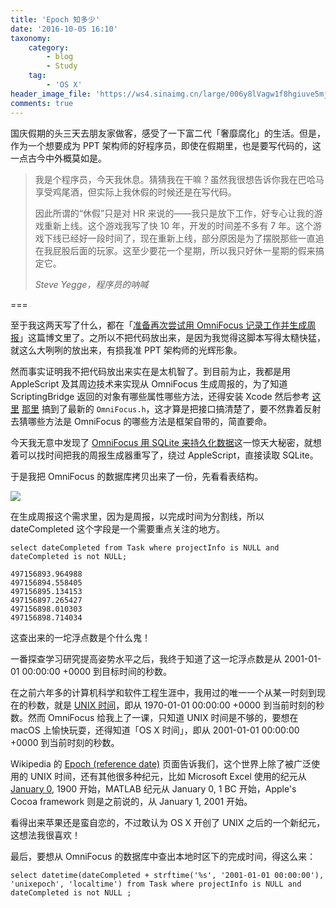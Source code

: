 ```yaml
---
title: 'Epoch 知多少'
date: '2016-10-05 16:10'
taxonomy:
    category:
        - blog
        - Study
    tag:
        - 'OS X'
header_image_file: 'https://ws4.sinaimg.cn/large/006y8lVagw1f8hgiuve5mj30m709jabu.jpg'
comments: true
---
```


国庆假期的头三天去朋友家做客，感受了一下富二代「奢靡腐化」的生活。但是，作为一个想要成为 PPT 架构师的好程序员，即使在假期里，也是要写代码的，这一点古今中外概莫如是。

<blockquote>
<p>我是个程序员，今天我休息。猜猜我在干嘛？虽然我很想告诉你我在巴哈马享受鸡尾酒，但实际上我休假的时候还是在写代码。</p>

<p>因此所谓的“休假”只是对 HR 来说的——我只是放下工作，好专心让我的游戏重新上线。这个游戏我写了快 10 年，开发的时间差不多有 7 年。这个游戏下线已经好一段时间了，现在重新上线，部分原因是为了摆脱那些一直追在我屁股后面的玩家。这至少要花一个星期，所以我只好休一星期的假来搞定它。</p>
<footer><cite>Steve Yegge，程序员的呐喊</cite></footer>
</blockquote>

===

至于我这两天写了什么，都在「[准备再次尝试用 OmniFocus 记录工作并生成周报][1]」这篇博文里了。之所以不把代码放出来，是因为我觉得这脚本写得太糙快猛，就这么大咧咧的放出来，有损我准 PPT 架构师的光辉形象。

然而事实证明我不把代码放出来实在是太机智了。到目前为止，我都是用 AppleScript 及其周边技术来实现从 OmniFocus 生成周报的，为了知道 ScriptingBridge 返回的对象有哪些属性哪些方法，还得安装 Xcode 然后参考 [这里][2] [那里][3] 搞到了最新的 `OmniFocus.h`，这才算是把接口搞清楚了，要不然靠着反射去猜哪些方法是 OmniFocus 的哪些方法是框架自带的，简直要命。

今天我无意中发现了 [OmniFocus 用 SQLite 来持久化数据][4]这一惊天大秘密，就想着可以找时间把我的周报生成器重写了，绕过 AppleScript，直接读取 SQLite。

于是我把 OmniFocus 的数据库拷贝出来了一份，先看看表结构。

![](https://ws2.sinaimg.cn/large/006y8lVagw1f8hfocvpavj31kw1f615h.jpg)

在生成周报这个需求里，因为是周报，以完成时间为分割线，所以 dateCompleted 这个字段是一个需要重点关注的地方。

```
select dateCompleted from Task where projectInfo is NULL and dateCompleted is not NULL;

497156893.964988
497156894.558405
497156895.134153
497156897.265427
497156898.010303
497156898.714034
```

这查出来的一坨浮点数是个什么鬼！

一番探查学习研究提高姿势水平之后，我终于知道了这一坨浮点数是从 2001-01-01 00:00:00 +0000 到目标时间的秒数。

在之前六年多的计算机科学和软件工程生涯中，我用过的唯一一个从某一时刻到现在的秒数，就是 [UNIX 时间][5]，即从 1970-01-01 00:00:00 +0000 到当前时刻的秒数。然而 OmniFocus 给我上了一课，只知道 UNIX 时间是不够的，要想在 macOS 上愉快玩耍，还得知道「OS X 时间」，即从 2001-01-01 00:00:00 +0000 到当前时刻的秒数。

Wikipedia 的 [Epoch (reference date)][6] 页面告诉我们，这个世界上除了被广泛使用的 UNIX 时间，还有其他很多种纪元，比如 Microsoft Excel 使用的纪元从 [January 0][7], 1900 开始，MATLAB 纪元从 January 0, 1 BC 开始，Apple's Cocoa framework 则是之前说的，从 January 1, 2001 开始。

看得出来苹果还是蛮自恋的，不过敢认为 OS X 开创了 UNIX 之后的一个新纪元，这想法我很喜欢！

最后，要想从 OmniFocus 的数据库中查出本地时区下的完成时间，得这么来：

```
select datetime(dateCompleted + strftime('%s', '2001-01-01 00:00:00'), 'unixepoch', 'localtime') from Task where projectInfo is NULL and dateCompleted is not NULL ;
```


[1]: /posts/log-daily-work-and-generate-weekly-with-omni-focus
[2]: https://gist.github.com/cdzombak/4350fa979a24f75ea3de
[3]: http://stackoverflow.com/questions/17980759/xcode-select-active-developer-directory-error
[4]: http://marc-abramowitz.com/archives/2011/03/08/accessing-omnifocus-data-as-a-sqlite-database/comment-page-1/
[5]: https://en.wikipedia.org/wiki/Unix_time
[6]: https://en.wikipedia.org/wiki/Epoch_(reference_date)
[7]: https://en.wikipedia.org/wiki/January_0
